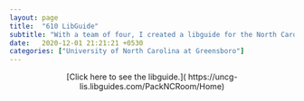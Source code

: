 ```yaml
---
layout: page
title:  "610 LibGuide"
subtitle: "With a team of four, I created a libguide for the North Carolina Room in Asheville."
date:   2020-12-01 21:21:21 +0530
categories: ["University of North Carolina at Greensboro"]
---
```


<center> [Click here to see the libguide.]( https://uncg-lis.libguides.com/PackNCRoom/Home) </center>
